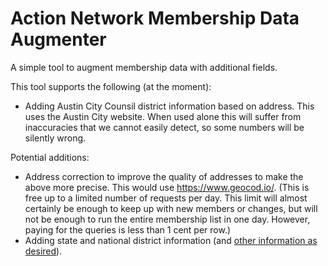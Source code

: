 # Action Network Membership Data Augmenter

A simple tool to augment membership data with additional fields.

This tool supports the following (at the moment):

* Adding Austin City Counsil district information based on address. This uses the Austin City website. When used alone this will suffer from inaccuracies that we cannot easily detect, so some numbers will be silently wrong.

Potential additions:

* Address correction to improve the quality of addresses to make the above more precise. This would use https://www.geocod.io/. (This is free up to a limited number of requests per day. This limit will almost certainly be enough to keep up with new members or changes, but will not be enough to run the entire membership list in one day. However, paying for the queries is less than 1 cent per row.)
* Adding state and national district information (and [other information as desired](https://www.geocod.io/guides/congressional-data/)). 
